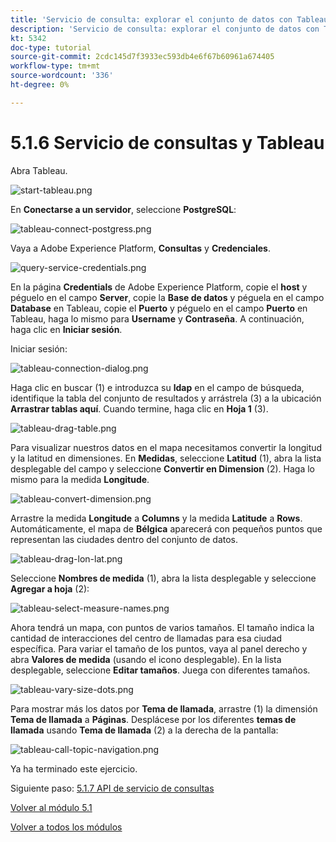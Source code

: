 ```yaml
---
title: 'Servicio de consulta: explorar el conjunto de datos con Tableau'
description: 'Servicio de consulta: explorar el conjunto de datos con Tableau'
kt: 5342
doc-type: tutorial
source-git-commit: 2cdc145d7f3933ec593db4e6f67b60961a674405
workflow-type: tm+mt
source-wordcount: '336'
ht-degree: 0%

---
```


# 5.1.6 Servicio de consultas y Tableau

Abra Tableau.

![start-tableau.png](./images/start-tableau.png)

En **Conectarse a un servidor**, seleccione **PostgreSQL**:

![tableau-connect-postgress.png](./images/tableau-connect-postgress.png)

Vaya a Adobe Experience Platform, **Consultas** y **Credenciales**.

![query-service-credentials.png](./images/query-service-credentials.png)

En la página **Credentials** de Adobe Experience Platform, copie el **host** y péguelo en el campo **Server**, copie la **Base de datos** y péguela en el campo **Database** en Tableau, copie el **Puerto** y péguelo en el campo **Puerto** en Tableau, haga lo mismo para **Username** y **Contraseña**. A continuación, haga clic en **Iniciar sesión**.

Iniciar sesión:

![tableau-connection-dialog.png](./images/tableau-connection-dialog.png)

Haga clic en buscar (1) e introduzca su **ldap** en el campo de búsqueda, identifique la tabla del conjunto de resultados y arrástrela (3) a la ubicación **Arrastrar tablas aquí**. Cuando termine, haga clic en **Hoja 1** (3).

![tableau-drag-table.png](./images/tableau-drag-table.png)

Para visualizar nuestros datos en el mapa necesitamos convertir la longitud y la latitud en dimensiones. En **Medidas**, seleccione **Latitud** (1), abra la lista desplegable del campo y seleccione **Convertir en Dimension** (2). Haga lo mismo para la medida **Longitude**.

![tableau-convert-dimension.png](./images/tableau-convert-dimension.png)

Arrastre la medida **Longitude** a **Columns** y la medida **Latitude** a **Rows**. Automáticamente, el mapa de **Bélgica** aparecerá con pequeños puntos que representan las ciudades dentro del conjunto de datos.

![tableau-drag-lon-lat.png](./images/tableau-drag-lon-lat.png)

Seleccione **Nombres de medida** (1), abra la lista desplegable y seleccione **Agregar a hoja** (2):

![tableau-select-measure-names.png](./images/tableau-select-measure-names.png)

Ahora tendrá un mapa, con puntos de varios tamaños. El tamaño indica la cantidad de interacciones del centro de llamadas para esa ciudad específica. Para variar el tamaño de los puntos, vaya al panel derecho y abra **Valores de medida** (usando el icono desplegable). En la lista desplegable, seleccione **Editar tamaños**. Juega con diferentes tamaños.

![tableau-vary-size-dots.png](./images/tableau-vary-size-dots.png)

Para mostrar más los datos por **Tema de llamada**, arrastre (1) la dimensión **Tema de llamada** a **Páginas**. Desplácese por los diferentes **temas de llamada** usando **Tema de llamada** (2) a la derecha de la pantalla:

![tableau-call-topic-navigation.png](./images/tableau-call-topic-navigation.png)

Ya ha terminado este ejercicio.

Siguiente paso: [5.1.7 API de servicio de consultas](./ex7.md)

[Volver al módulo 5.1](./query-service.md)

[Volver a todos los módulos](../../../overview.md)
